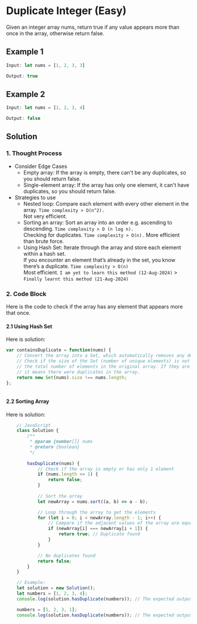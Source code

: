 # Duplicate Integer (Easy)

Given an integer array nums, return true if any value appears more than once in the array, otherwise return false.

## Example 1

```javascript
Input: let nums = [1, 2, 3, 3]

Output: true
```

## Example 2

```javascript
Input: let nums = [1, 2, 3, 4]

Output: false
```

## Solution

### 1. Thought Process

- Consider Edge Cases
  - Empty array: If the array is empty, there can't be any duplicates, so you should return false.
  - Single-element array: If the array has only one element, it can't have duplicates, so you should return false.
- Strategies to use
  - Nested loop: Compare each element with every other element in the array. `Time complexity > O(n^2).` \
  Not very efficient.
  - Sorting an array: Sort an array into an order e.g. ascending to descending. `Time complexity > O (n log n).` \
  Checking for duplicates. `Time complexity > O(n).` More efficient than brute force.
  - Using Hash Set: Iterate through the array and store each element within a hash set. \
  If you encounter an element that’s already in the set, you know there’s a duplicate. `Time complexity > O(n)` \
  Most efficient. `I am yet to learn this method (12-Aug-2024)` > `Finally learnt this method (21-Aug-2024)` 

### 2. Code Block

Here is the code to check if the array has any element that appears more that once.

#### 2.1 Using Hash Set

Here is solution:
```javascript
var containsDuplicate = function(nums) {
    // Convert the array into a Set, which automatically removes any duplicates.
    // Check if the size of the Set (number of unique elements) is not equal to 
    // the total number of elements in the original array. If they are not equal, 
    // it means there were duplicates in the array.
    return new Set(nums).size !== nums.length;
};
```
```python

```

#### 2.2 Sorting Array

Here is solution:
```javascript
    // JavaScript
    class Solution {
        /**
         * @param {number[]} nums
         * @return {boolean}
         */
    
        hasDuplicate(nums) {
            // Check if the array is empty or has only 1 element
            if (nums.length <= 1) {
                return false;
            }
        
            // Sort the array
            let newArray = nums.sort((a, b) => a - b);

            // Loop through the array to get the elements
            for (let i = 0; i < newArray.length - 1; i++) {
                // Compare if the adjacent values of the array are equal
                if (newArray[i] === newArray[i + 1]) {
                    return true; // Duplicate found
                }
            }

            // No duplicates found
            return false;
        }
    }

    // Example:
    let solution = new Solution();
    let numbers = [1, 2, 3, 4];
    console.log(solution.hasDuplicate(numbers)); // The expected output: false

    numbers = [1, 2, 3, 1];
    console.log(solution.hasDuplicate(numbers)); // The expected output: true

```
```python

```
